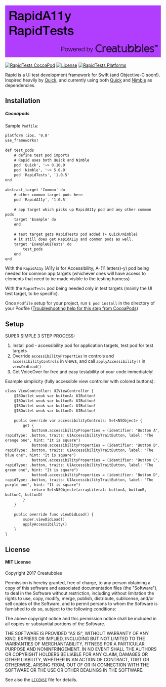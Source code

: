 ![RapidA11y & RapidTests powered by Creatubbles](Resources/bannerCreatubbles.png)

[![RapidTests CocoaPod](https://img.shields.io/cocoapods/v/RapidTests.svg)](https://cocoapods.org/pods/RapidTests)
[![License](https://img.shields.io/badge/license-MIT-lightgrey.svg)](https://github.com/creatubbles/Rapid/blob/master/LICENSE.md)
[![RapidTests Platforms](https://img.shields.io/cocoapods/p/RapidTests.svg)](https://cocoapods.org/pods/RapidTests)

Rapid is a UI test development framework for Swift (and Objective-C soon!).
Inspired heavily by [Quick](https://github.com/Quick/quick), and currently using both [Quick](https://github.com/Quick/quick) and [Nimble](https://github.com/Quick/Nimble) as dependencies. 

## Installation
##### Cocoapods

Sample `Podfile`:

```
platform :ios, '9.0'
use_frameworks!

def test_pods
    # define test pod imports
    # Rapid uses both Quick and Nimble
    pod 'Quick', '~> 0.10.0'
    pod 'Nimble', '~> 5.0.0'
    pod 'RapidTests', '1.0.5'
end

abstract_target 'Common' do
    # other common target pods here   
    pod 'RapidA11y', '1.0.5'

    # app target which picks up RapidA11y pod and any other common pods
    target 'Example' do 
    end

    # test target gets RapidTests pod added (+ Quick/Nimble)
    # it still does get RapidA11y and common pods as well. 
    target 'ExampleUITests' do
        test_pods 
    end
end

```

With the `RapidA11y` (A11y is for Accessibility, A-(11 letters)-y) pod being needed for common app targets (whichever ones will have access to elements that need to be made visible to the testing harness)

With the `RapidTests` pod being needed only in test targets (mainly the UI test target, to be specific).

Once `Podfile` setup for your project, run `$ pod install` in the directory of your Podfile ([Troubleshooting help for this step from CocoaPods](https://guides.cocoapods.org/using/troubleshooting.html))

## Setup

SUPER SIMPLE 3 STEP PROCESS:

1) Install pod - accessibility pod for application targets, test pod for test targets
2) Override `accessibilityProperties` in controls and `accessibilityControls` in views, and call `applyAccessibility()` in `viewDidLoad()`
3) Get VoiceOver for free and easy testability of your code immediately!

Example simplicity (fully accessible view controller with colored buttons):
```
class ViewController: UIViewController {
    @IBOutlet weak var buttonA: UIButton!
    @IBOutlet weak var buttonB: UIButton!
    @IBOutlet weak var buttonC: UIButton!
    @IBOutlet weak var buttonD: UIButton!

    public override var accessibilityControls: Set<NSObject> {
        get {
            buttonA.accessibilityProperties = (identifier: "Button A", rapidType: .button, traits: UIAccessibilityTraitButton, label: "The orange one", hint: "It is square")
            buttonB.accessibilityProperties = (identifier: "Button B", rapidType: .button, traits: UIAccessibilityTraitButton, label: "The blue one", hint: "It is square")
            buttonC.accessibilityProperties = (identifier: "Button C", rapidType: .button, traits: UIAccessibilityTraitButton, label: "The green one", hint: "It is square")
            buttonD.accessibilityProperties = (identifier: "Button D", rapidType: .button, traits: UIAccessibilityTraitButton, label: "The purple one", hint: "It is square")
            return Set<NSObject>(arrayLiteral: buttonA, buttonB, buttonC, buttonD)
        }
    }

    public override func viewDidLoad() {
        super.viewDidLoad()
        applyAccessibility()
    }
}
```

## License
#### MIT License

Copyright 2017 Creatubbles

Permission is hereby granted, free of charge, to any person obtaining a copy of this software and associated documentation files (the "Software"), to deal in the Software without restriction, including without limitation the rights to use, copy, modify, merge, publish, distribute, sublicense, and/or sell copies of the Software, and to permit persons to whom the Software is furnished to do so, subject to the following conditions:

The above copyright notice and this permission notice shall be included in all copies or substantial portions of the Software.

THE SOFTWARE IS PROVIDED "AS IS", WITHOUT WARRANTY OF ANY KIND, EXPRESS OR IMPLIED, INCLUDING BUT NOT LIMITED TO THE WARRANTIES OF MERCHANTABILITY, FITNESS FOR A PARTICULAR PURPOSE AND NONINFRINGEMENT. IN NO EVENT SHALL THE AUTHORS OR COPYRIGHT HOLDERS BE LIABLE FOR ANY CLAIM, DAMAGES OR OTHER LIABILITY, WHETHER IN AN ACTION OF CONTRACT, TORT OR OTHERWISE, ARISING FROM, OUT OF OR IN CONNECTION WITH THE SOFTWARE OR THE USE OR OTHER DEALINGS IN THE SOFTWARE.

See also the [`LICENSE`](LICENSE.md) file for details.
